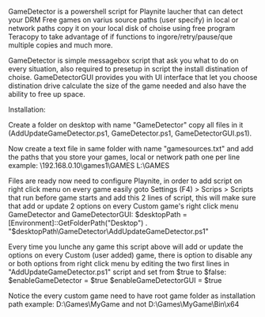 GameDetector is a powershell script for Playnite laucher that can detect your DRM Free games on varius source paths (user specify) in local or network paths copy it on your local disk of choise using free program Teracopy to take advantage of if functions to ingore/retry/pause/que multiple copies and much more.

GameDetector is simple messagebox script that ask you what to do on every situation, also  required to presetup in script the install distination of choise.
GameDetectorGUI provides you with UI interface that let you choose distination drive calculate the size of the game needed and also have the ability to free up space.

Installation:

Create a folder on desktop with name "GameDetector" copy all files in it (AddUpdateGameDetector.ps1, GameDetector.ps1, GameDetectorGUI.ps1).

Now create a text file in same folder with name "gamesources.txt" and add the paths that you store your games, local or network path one per line
example:
\\192.168.0.10\games1\GAMES
L:\GAMES

Files are ready now need to configure Playnite, in order to add script on right click menu on every game easily goto Settings (F4) > Scrips > Scripts that run before game starts and add this 2 lines of script, this will make sure that add or update 2 options on every Custom game's right click menu GameDetector and GameDetectorGUI:
$desktopPath = [Environment]::GetFolderPath("Desktop")
. "$desktopPath\GameDetector\AddUpdateGameDetector.ps1"

Every time you lunche any game this script above will add or update the options on every Custom (user added) game, there is option to disable any or both options from right click menu by editing the two first lines in "AddUpdateGameDetector.ps1" script and set from $true to $false:
$enableGameDetector = $true
$enableGameDetectorGUI = $true


Notice the every custom game need to have root game folder as installation path example: D:\Games\MyGame and not D:\Games\MyGame\Bin\x64
